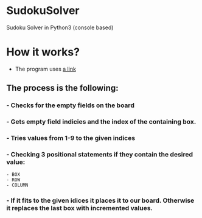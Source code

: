 # SudokuSolver
Sudoku Solver in Python3 (console based)

# How it works?
- The program uses [a link](https://en.wikipedia.org/wiki/Backtracking)
## The process is the following:
  ### - Checks for the empty fields on the board
  ### - Gets empty field indicies and the index of the containing box.
  ### - Tries values from 1-9 to the given indices
  ### - Checking 3 positional statements if they contain the desired value:
    - BOX
    - ROW
    - COLUMN
  ### - If it fits to the given idices it places it to our board. Otherwise it replaces the last box with incremented values.
